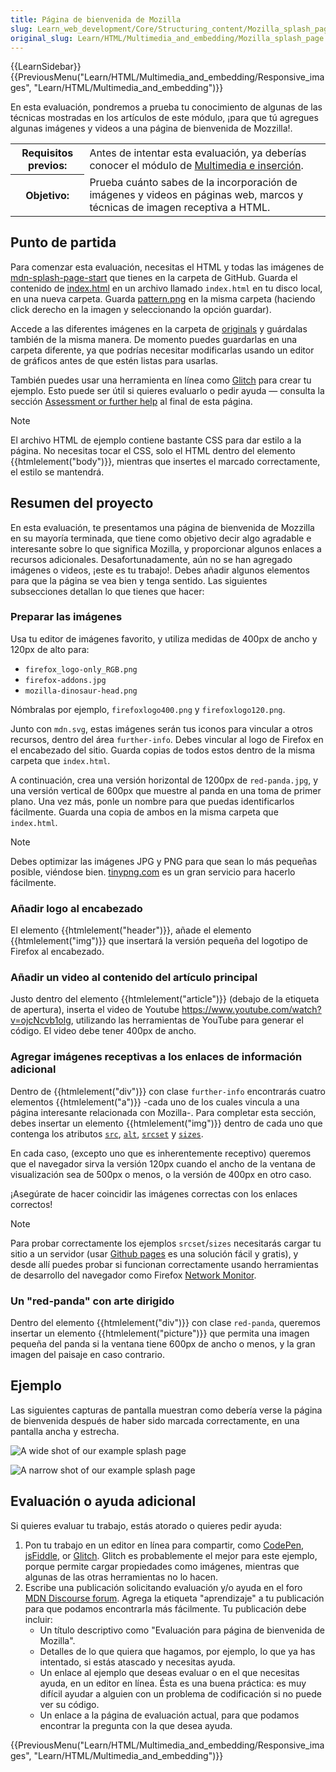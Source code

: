 ```yaml
---
title: Página de bienvenida de Mozilla
slug: Learn_web_development/Core/Structuring_content/Mozilla_splash_page
original_slug: Learn/HTML/Multimedia_and_embedding/Mozilla_splash_page
---
```


{{LearnSidebar}}{{PreviousMenu("Learn/HTML/Multimedia_and_embedding/Responsive_images", "Learn/HTML/Multimedia_and_embedding")}}

En esta evaluación, pondremos a prueba tu conocimiento de algunas de las técnicas mostradas en los artículos de este módulo, ¡para que tú agregues algunas imágenes y videos a una página de bienvenida de Mozzilla!.

<table>
  <tbody>
    <tr>
      <th scope="row">Requisitos previos:</th>
      <td>
        Antes de intentar esta evaluación, ya deberías conocer el módulo de
        <a href="/es/docs/Learn/HTML/Multimedia_and_embedding"
          >Multimedia e inserción</a
        >.
      </td>
    </tr>
    <tr>
      <th scope="row">Objetivo:</th>
      <td>
        Prueba cuánto sabes de la incorporación de imágenes y videos en páginas
        web, marcos y técnicas de imagen receptiva a HTML.
      </td>
    </tr>
  </tbody>
</table>

## Punto de partida

Para comenzar esta evaluación, necesitas el HTML y todas las imágenes de [mdn-splash-page-start](https://github.com/mdn/learning-area/blob/master/html/multimedia-and-embedding/mdn-splash-page-start/) que tienes en la carpeta de GitHub. Guarda el contenido de [index.html](https://github.com/mdn/learning-area/blob/master/html/multimedia-and-embedding/mdn-splash-page-start/index.html) en un archivo llamado `index.html` en tu disco local, en una nueva carpeta. Guarda [pattern.png](https://github.com/mdn/learning-area/blob/master/html/multimedia-and-embedding/mdn-splash-page-start/pattern.png) en la misma carpeta (haciendo click derecho en la imagen y seleccionando la opción guardar).

Accede a las diferentes imágenes en la carpeta de [originals](https://github.com/mdn/learning-area/tree/master/html/multimedia-and-embedding/mdn-splash-page-start/originals) y guárdalas también de la misma manera. De momento puedes guardarlas en una carpeta diferente, ya que podrías necesitar modificarlas usando un editor de gráficos antes de que estén listas para usarlas.

También puedes usar una herramienta en línea como [Glitch](https://glitch.com/) para crear tu ejemplo. Esto puede ser útil si quieres evaluarlo o pedir ayuda — consulta la sección [Assessment or further help](#assessment_or_further_help) al final de esta página.

> [!NOTE]
> El archivo HTML de ejemplo contiene bastante CSS para dar estilo a la página. No necesitas tocar el CSS, solo el HTML dentro del elemento {{htmlelement("body")}}, mientras que insertes el marcado correctamente, el estilo se mantendrá.

## Resumen del proyecto

En esta evaluación, te presentamos una página de bienvenida de Mozzilla en su mayoría terminada, que tiene como objetivo decir algo agradable e interesante sobre lo que significa Mozilla, y proporcionar algunos enlaces a recursos adicionales. Desafortunadamente, aún no se han agregado imágenes o videos, ¡este es tu trabajo!. Debes añadir algunos elementos para que la página se vea bien y tenga sentido. Las siguientes subsecciones detallan lo que tienes que hacer:

### Preparar las imágenes

Usa tu editor de imágenes favorito, y utiliza medidas de 400px de ancho y 120px de alto para:

- `firefox_logo-only_RGB.png`
- `firefox-addons.jpg`
- `mozilla-dinosaur-head.png`

Nómbralas por ejemplo, `firefoxlogo400.png` y `firefoxlogo120.png`.

Junto con `mdn.svg`, estas imágenes serán tus iconos para vincular a otros recursos, dentro del área `further-info`. Debes vincular al logo de Firefox en el encabezado del sitio. Guarda copias de todos estos dentro de la misma carpeta que `index.html`.

A continuación, crea una versión horizontal de 1200px de `red-panda.jpg`, y una versión vertical de 600px que muestre al panda en una toma de primer plano. Una vez más, ponle un nombre para que puedas identificarlos fácilmente. Guarda una copia de ambos en la misma carpeta que `index.html`.

> [!NOTE]
> Debes optimizar las imágenes JPG y PNG para que sean lo más pequeñas posible, viéndose bien. [tinypng.com](https://tinypng.com/) es un gran servicio para hacerlo fácilmente.

### Añadir logo al encabezado

El elemento {{htmlelement("header")}}, añade el elemento {{htmlelement("img")}} que insertará la versión pequeña del logotipo de Firefox al encabezado.

### Añadir un video al contenido del artículo principal

Justo dentro del elemento {{htmlelement("article")}} (debajo de la etiqueta de apertura), inserta el video de Youtube <https://www.youtube.com/watch?v=ojcNcvb1olg>, utilizando las herramientas de YouTube para generar el código. El video debe tener 400px de ancho.

### Agregar imágenes receptivas a los enlaces de información adicional

Dentro de {{htmlelement("div")}} con clase `further-info` encontrarás cuatro elementos {{htmlelement("a")}} -cada uno de los cuales vincula a una página interesante relacionada con Mozilla-. Para completar esta sección, debes insertar un elemento {{htmlelement("img")}} dentro de cada uno que contenga los atributos [`src`](/es/docs/Web/HTML/Reference/Elements/img#src), [`alt`](/es/docs/Web/HTML/Reference/Elements/img#alt), [`srcset`](/es/docs/Web/HTML/Reference/Elements/img#srcset) y [`sizes`](/es/docs/Web/HTML/Reference/Elements/img#sizes).

En cada caso, (excepto uno que es inherentemente receptivo) queremos que el navegador sirva la versión 120px cuando el ancho de la ventana de visualización sea de 500px o menos, o la versión de 400px en otro caso.

¡Asegúrate de hacer coincidir las imágenes correctas con los enlaces correctos!

> [!NOTE]
> Para probar correctamente los ejemplos `srcset`/`sizes` necesitarás cargar tu sitio a un servidor (usar [Github pages](/es/docs/Learn_web_development/Howto/Tools_and_setup/Using_GitHub_pages) es una solución fácil y gratis), y desde allí puedes probar si funcionan correctamente usando herramientas de desarrollo del navegador como Firefox [Network Monitor](https://firefox-source-docs.mozilla.org/devtools-user/network_monitor/index.html).

### Un "red-panda" con arte dirigido

Dentro del elemento {{htmlelement("div")}} con clase `red-panda`, queremos insertar un elemento {{htmlelement("picture")}} que permita una imagen pequeña del panda si la ventana tiene 600px de ancho o menos, y la gran imagen del paisaje en caso contrario.

## Ejemplo

Las siguientes capturas de pantalla muestran como debería verse la página de bienvenida después de haber sido marcada correctamente, en una pantalla ancha y estrecha.

![A wide shot of our example splash page](wide-shot.png)

![A narrow shot of our example splash page](narrow-shot.png)

## Evaluación o ayuda adicional

Si quieres evaluar tu trabajo, estás atorado o quieres pedir ayuda:

1. Pon tu trabajo en un editor en línea para compartir, como [CodePen](https://codepen.io/), [jsFiddle](https://jsfiddle.net/), or [Glitch](https://glitch.com/). Glitch es probablemente el mejor para este ejemplo, porque permite cargar propiedades como imágenes, mientras que algunas de las otras herramientas no lo hacen.
2. Escribe una publicación solicitando evaluación y/o ayuda en el foro [MDN Discourse forum](https://discourse.mozilla.org/c/mdn). Agrega la etiqueta "aprendizaje" a tu publicación para que podamos encontrarla más fácilmente. Tu publicación debe incluir:
   - Un título descriptivo como "Evaluación para página de bienvenida de Mozilla".
   - Detalles de lo que quiera que hagamos, por ejemplo, lo que ya has intentado, si estás atascado y necesitas ayuda.
   - Un enlace al ejemplo que deseas evaluar o en el que necesitas ayuda, en un editor en línea. Ésta es una buena práctica: es muy difícil ayudar a alguien con un problema de codificación si no puede ver su código.
   - Un enlace a la página de evaluación actual, para que podamos encontrar la pregunta con la que desea ayuda.

{{PreviousMenu("Learn/HTML/Multimedia_and_embedding/Responsive_images", "Learn/HTML/Multimedia_and_embedding")}}
